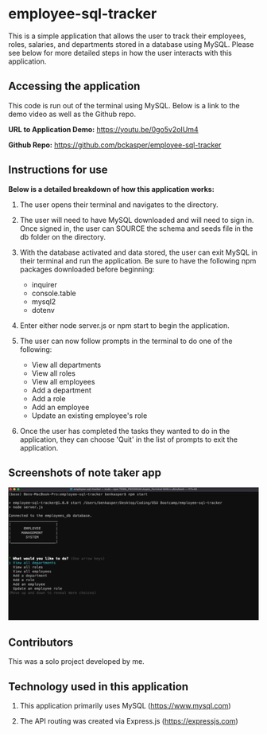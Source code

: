 # employee-sql-tracker

This is a simple application that allows the user to track their employees, roles, salaries, and departments stored in a database using MySQL. Please see below for more detailed steps in how the user interacts with this application.


## Accessing the application
This code is run out of the terminal using MySQL. Below is a link to the demo video as well as the Github repo.

**URL to Application Demo:**  https://youtu.be/0go5v2oIUm4

**Github Repo:** https://github.com/bckasper/employee-sql-tracker


## Instructions for use
**Below is a detailed breakdown of how this application works:**

1. The user opens their terminal and navigates to the directory.

2. The user will need to have MySQL downloaded and will need to sign in. Once signed in, the user can SOURCE the schema and seeds file in the db folder on the directory.

3. With the database activated and data stored, the user can exit MySQL in their terminal and run the application. Be sure to have the following npm packages downloaded before beginning:
    - inquirer
    - console.table
    - mysql2
    - dotenv

4. Enter either node server.js or npm start to begin the application.

5. The user can now follow prompts in the terminal to do one of the following:
    - View all departments
    - View all roles
    - View all employees
    - Add a department
    - Add a role
    - Add an employee
    - Update an existing employee's role

6. Once the user has completed the tasks they wanted to do in the application, they can choose 'Quit' in the list of prompts to exit the application.

## Screenshots of note taker app
![Screenshot of Employee Tracker](demo/employee-tracker-screenshot.png) 

## Contributors
This was a solo project developed by me.


## Technology used in this application
1. This application primarily uses MySQL (https://www.mysql.com)

2. The API routing was created via Express.js (https://expressjs.com)